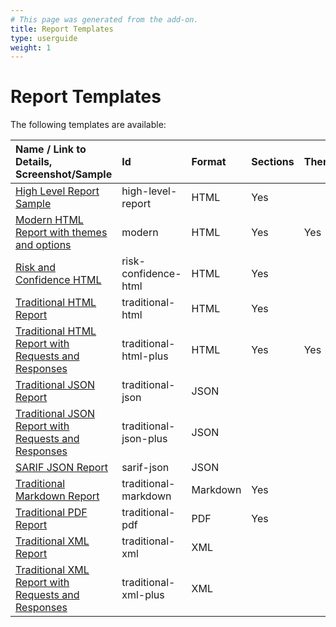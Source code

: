 ```yaml
---
# This page was generated from the add-on.
title: Report Templates
type: userguide
weight: 1
---
```


# Report Templates

The following templates are available:   

| Name / Link to Details, Screenshot/Sample                                                                                   | Id                    | Format   | Sections | Themes |
|:----------------------------------------------------------------------------------------------------------------------------|:----------------------|:---------|:---------|:-------|
| [High Level Report Sample](/docs/desktop/addons/report-generation/report-high-level/)                                       | high-level-report     | HTML     | Yes      |        |
| [Modern HTML Report with themes and options](/docs/desktop/addons/report-generation/report-modern/)                         | modern                | HTML     | Yes      | Yes    |
| [Risk and Confidence HTML](/docs/desktop/addons/report-generation/report-risk-confidence/)                                  | risk-confidence-html  | HTML     | Yes      |        |
| [Traditional HTML Report](/docs/desktop/addons/report-generation/report-traditional-html/)                                  | traditional-html      | HTML     | Yes      |        |
| [Traditional HTML Report with Requests and Responses](/docs/desktop/addons/report-generation/report-traditional-html-plus/) | traditional-html-plus | HTML     | Yes      | Yes    |
| [Traditional JSON Report](/docs/desktop/addons/report-generation/report-traditional-json/)                                  | traditional-json      | JSON     |          |        |
| [Traditional JSON Report with Requests and Responses](/docs/desktop/addons/report-generation/report-traditional-json-plus/) | traditional-json-plus | JSON     |          |        |
| [SARIF JSON Report](/docs/desktop/addons/report-generation/report-sarif-json/)                                              | sarif-json            | JSON     |          |        |
| [Traditional Markdown Report](/docs/desktop/addons/report-generation/report-traditional-markdown/)                          | traditional-markdown  | Markdown | Yes      |        |
| [Traditional PDF Report](/docs/desktop/addons/report-generation/report-traditional-pdf/)                                    | traditional-pdf       | PDF      | Yes      |        |
| [Traditional XML Report](/docs/desktop/addons/report-generation/report-traditional-xml/)                                    | traditional-xml       | XML      |          |        |
| [Traditional XML Report with Requests and Responses](/docs/desktop/addons/report-generation/report-traditional-xml-plus/)   | traditional-xml-plus  | XML      |          |        |
